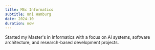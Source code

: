 ```yaml
---
title: MSc Informatics
subtitle: Uni Hamburg
date: 2024-10
duration: now
---
```


Started my Master's in Informatics with a focus on AI systems, software architecture, and research-based development projects.
